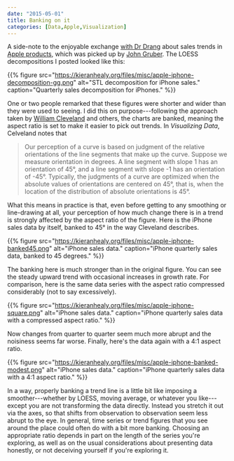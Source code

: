 ```yaml
---
date: "2015-05-01"
title: Banking on it
categories: [Data,Apple,Visualization]
---
```


A side-note to the enjoyable exchange [with Dr Drang](http://leancrew.com/all-this/2015/04/moving-averages-and-the-ipad/) about sales trends in [Apple products](https://kieranhealy.org/blog/archives/2015/04/28/apple-sales-trends/), which was picked up by [John Gruber](http://daringfireball.net). The LOESS decompositions I posted looked like this:

{{% figure src="https://kieranhealy.org/files/misc/apple-iphone-decomposition-gg.png" alt="STL decomposition for iPhone sales." caption="Quarterly sales decomposition for iPhones." %}}

One or two people remarked that these figures were shorter and wider than they were used to seeing. I did this on purpose---following the approach taken by [William Cleveland](http://www.stat.purdue.edu/~wsc/visualizing.html) and others, the charts are banked, meaning the aspect ratio is set to make it easier to pick out trends. In *Visualizing Data*, Celveland notes that

> Our perception of a curve is based on judgment of the relative orientations of the line segments that make up the curve. Suppose we measure orientation in degrees. A line segment with slope 1 has an orientation of 45°, and a line segment with slope -1 has an orientation of -45°. Typically, the judgments of a curve are optimized when the absolute values of orientations are centered on 45°, that is, when the location of the distribution of absolute orientations is 45°.

What this means in practice is that, even before getting to any smoothing or line-drawing at all, your perception of how much change there is in a trend is strongly affected by the aspect ratio of the figure. Here is the iPhone sales data by itself, banked to 45° in the way Cleveland describes.

{{% figure src="https://kieranhealy.org/files/misc/apple-iphone-banked45.png" alt="iPhone sales data." caption="iPhone quarterly sales data, banked to 45 degrees." %}}

The banking here is much stronger than in the original figure. You can see the steady upward trend with occasional increases in growth rate. For comparison, here is the same data series with the aspect ratio compressed considerably (not to say excessively). 

{{% figure src="https://kieranhealy.org/files/misc/apple-iphone-square.png" alt="iPhone sales data." caption="iPhone quarterly sales data with a compressed aspect ratio." %}}

Now changes from quarter to quarter seem much more abrupt and the noisiness seems far worse. Finally, here's the data again with a 4:1 aspect ratio. 

{{% figure src="https://kieranhealy.org/files/misc/apple-iphone-banked-modest.png" alt="iPhone sales data." caption="iPhone quarterly sales data with a 4:1 aspect ratio." %}}

In a way, properly banking a trend line is a little bit like imposing a smoother---whether by LOESS, moving average, or whatever you like---except you are not transforming the data directly. Instead you stretch it out via the axes, so that shifts from observation to observation seem less abrupt to the eye. In general, time series or trend figures that you see around the place could often do with a bit more banking. Choosing an appropriate ratio depends in part on the length of the series you're exploring, as well as on the usual considerations about presenting data honestly, or not deceiving yourself if you're exploring it.

